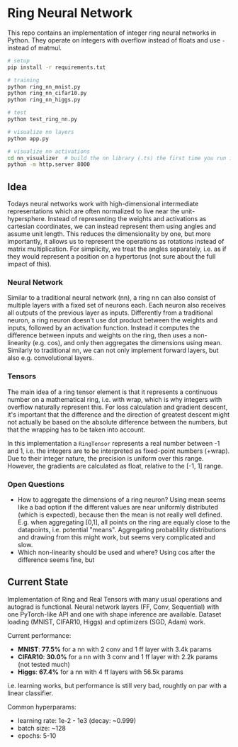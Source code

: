 # Ring Neural Network

This repo contains an implementation of integer ring neural networks in Python. They operate on integers with overflow instead of floats and use `-` instead of matmul.

```sh
# setup
pip install -r requirements.txt

# training
python ring_nn_mnist.py
python ring_nn_cifar10.py
python ring_nn_higgs.py

# test
python test_ring_nn.py

# visualize nn layers
python app.py

# visualize nn activations
cd nn_visualizer  # build the nn library (.ts) the first time you run it
python -m http.server 8000
```


## Idea

Todays neural networks work with high-dimensional intermediate representations which are often normalized to live near the unit-hypersphere. Instead of representing the weights and activations as cartesian coordinates, we can instead represent them using angles and assume unit length. This reduces the dimensionality by one, but more importantly, it allows us to represent the operations as rotations instead of matrix multiplication. For simplicity, we treat the angles separately, i.e. as if they would represent a position on a hypertorus (not sure about the full impact of this).


### Neural Network

Similar to a traditional neural network (nn), a ring nn can also consist of multiple layers with a fixed set of neurons each. Each neuron also receives all outputs of the previous layer as inputs. Differently from a traditional neuron, a ring neuron doesn't use dot product between the weights and inputs, followed by an activation function. Instead it computes the difference between inputs and weights on the ring, then uses a non-linearity (e.g. cos), and only then aggregates the dimensions using mean. Similarly to traditional nn, we can not only implement forward layers, but also e.g. convolutional layers.


### Tensors

The main idea of a ring tensor element is that it represents a continuous number on a mathematical ring, i.e. with wrap, which is why integers with overflow naturally represent this. For loss calculation and gradient descent, it's important that the difference and the direction of greatest descent might not actually be based on the absolute difference between the numbers, but that the wrapping has to be taken into account.

In this implementation a `RingTensor` represents a real number between -1 and 1, i.e. the integers are to be interpreted as fixed-point numbers (+wrap). Due to their integer nature, the precision is uniform over this range. However, the gradients are calculated as float, relative to the [-1, 1] range.


### Open Questions

* How to aggregate the dimensions of a ring neuron? Using mean seems like a bad option if the different values are near uniformly distributed (which is expected), because then the mean is not really well defined. E.g. when aggregating [0,1], all points on the ring are equally close to the datapoints, i.e. potential "means". Aggregating probablility distributions and drawing from this might work, but seems very complicated and slow.
* Which non-linearity should be used and where? Using cos after the difference seems fine, but 


## Current State

Implementation of Ring and Real Tensors with many usual operations and autograd is functional. Neural network layers (FF, Conv, Sequential) with one PyTorch-like API and one with shape inference are available. Dataset loading (MNIST, CIFAR10, Higgs) and optimizers (SGD, Adam) work.

Current performance:
* **MNIST**: **77.5%** for a nn with 2 conv and 1 ff layer with 3.4k params
* **CIFAR10**: **30.0%** for a nn with 3 conv and 1 ff layer with 2.2k params (not tested much)
* **Higgs**: **67.4%** for a nn with 4 ff layers with 56.5k params

i.e. learning works, but performance is still very bad, roughtly on par with a linear classifier.

Common hyperparams:
* learning rate: 1e-2 - 1e3 (decay: ~0.999)
* batch size: ~128
* epochs: 5-10
